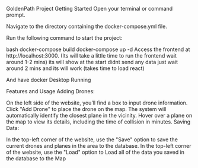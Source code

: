 GoldenPath Project
Getting Started
Open your terminal or command prompt.

Navigate to the directory containing the docker-compose.yml file.

Run the following command to start the project:

bash
docker-compose build
docker-compose up -d 
Access the frontend at http://localhost:3000.
(Its will take a little time to run 
the frontend wait around 1-2 mins)
its will show at the start didnt send any data just wait around 2 mins and its will work (takes time to load react)

And have docker Desktop Running

Features and Usage
Adding Drones:

On the left side of the website, you’ll find a box to input drone information.
Click "Add Drone" to place the drone on the map. The system will automatically identify the closest plane in the vicinity.
Hover over a plane on the map to view its details, including the time of collision in minutes.
Saving Data:

In the top-left corner of the website, use the "Save" option to save the current drones and planes in the area to the database.
In the top-left corner of the website, use the "Load" option to Load all of the data you saved in the database to the Map
